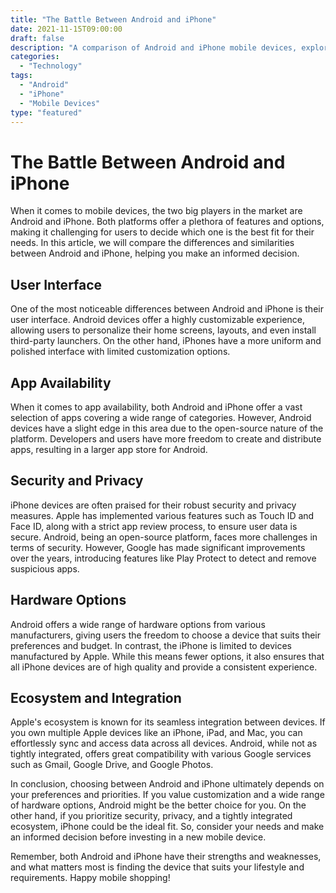 ```yaml
---
title: "The Battle Between Android and iPhone"
date: 2021-11-15T09:00:00
draft: false
description: "A comparison of Android and iPhone mobile devices, exploring their differences and similarities."
categories:
  - "Technology"
tags:
  - "Android"
  - "iPhone"
  - "Mobile Devices"
type: "featured"
---
```


# The Battle Between Android and iPhone

When it comes to mobile devices, the two big players in the market are Android and iPhone. Both platforms offer a plethora of features and options, making it challenging for users to decide which one is the best fit for their needs. In this article, we will compare the differences and similarities between Android and iPhone, helping you make an informed decision.

## User Interface

One of the most noticeable differences between Android and iPhone is their user interface. Android devices offer a highly customizable experience, allowing users to personalize their home screens, layouts, and even install third-party launchers. On the other hand, iPhones have a more uniform and polished interface with limited customization options.

## App Availability

When it comes to app availability, both Android and iPhone offer a vast selection of apps covering a wide range of categories. However, Android devices have a slight edge in this area due to the open-source nature of the platform. Developers and users have more freedom to create and distribute apps, resulting in a larger app store for Android.

## Security and Privacy

iPhone devices are often praised for their robust security and privacy measures. Apple has implemented various features such as Touch ID and Face ID, along with a strict app review process, to ensure user data is secure. Android, being an open-source platform, faces more challenges in terms of security. However, Google has made significant improvements over the years, introducing features like Play Protect to detect and remove suspicious apps.

## Hardware Options

Android offers a wide range of hardware options from various manufacturers, giving users the freedom to choose a device that suits their preferences and budget. In contrast, the iPhone is limited to devices manufactured by Apple. While this means fewer options, it also ensures that all iPhone devices are of high quality and provide a consistent experience.

## Ecosystem and Integration

Apple's ecosystem is known for its seamless integration between devices. If you own multiple Apple devices like an iPhone, iPad, and Mac, you can effortlessly sync and access data across all devices. Android, while not as tightly integrated, offers great compatibility with various Google services such as Gmail, Google Drive, and Google Photos.

In conclusion, choosing between Android and iPhone ultimately depends on your preferences and priorities. If you value customization and a wide range of hardware options, Android might be the better choice for you. On the other hand, if you prioritize security, privacy, and a tightly integrated ecosystem, iPhone could be the ideal fit. So, consider your needs and make an informed decision before investing in a new mobile device.

Remember, both Android and iPhone have their strengths and weaknesses, and what matters most is finding the device that suits your lifestyle and requirements. Happy mobile shopping!

